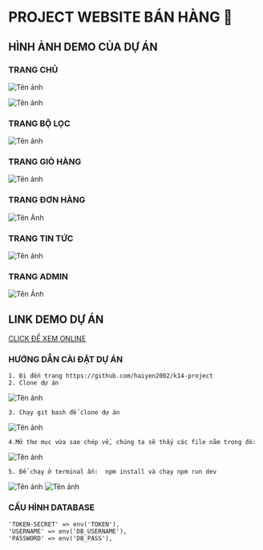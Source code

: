 # PROJECT WEBSITE BÁN HÀNG 👋

## HÌNH ẢNH DEMO CỦA DỰ ÁN

### TRANG CHỦ

![Tên ảnh](https://scontent.fhan2-3.fna.fbcdn.net/v/t1.15752-9/255333817_291154229546003_7944229574035046406_n.png?_nc_cat=109&ccb=1-5&_nc_sid=ae9488&_nc_ohc=Xma7JdkG3cwAX-wfXrH&_nc_ht=scontent.fhan2-3.fna&oh=5a54902f9659e9bc93cf548859011c2a&oe=61B1CB3E)


![Tên ảnh](https://scontent.fhan2-2.fna.fbcdn.net/v/t1.15752-9/253054388_606572607199652_3015026914267816961_n.png?_nc_cat=111&ccb=1-5&_nc_sid=ae9488&_nc_ohc=Tkx0Je0mH9oAX-VOW9T&_nc_ht=scontent.fhan2-2.fna&oh=d1b0a39e572f1fdc392d5337d8ce737d&oe=61B1F448)

### TRANG BỘ LỌC

![Tên ảnh](https://scontent.fhan2-4.fna.fbcdn.net/v/t1.15752-9/251352480_1091963631542947_7995066350075953061_n.png?_nc_cat=100&ccb=1-5&_nc_sid=ae9488&_nc_ohc=KsMG3YSCLlIAX8yTc9t&tn=Kcr4kJa6vXsptCPT&_nc_ht=scontent.fhan2-4.fna&oh=42067ab2f3231bf1aa255edc3bbe48c1&oe=61B1FCB1)

### TRANG GIỎ HÀNG

![Tên ảnh](https://scontent.fhan2-3.fna.fbcdn.net/v/t1.15752-9/251482694_1572557613076972_4698266086243236419_n.png?_nc_cat=108&ccb=1-5&_nc_sid=ae9488&_nc_ohc=IDsWjIQNpvAAX8loBqh&_nc_ht=scontent.fhan2-3.fna&oh=94372bedc6aa99e3272d8fea42abeb43&oe=61B24219)

### TRANG ĐƠN HÀNG

![Tên Ảnh](https://scontent.fhan2-2.fna.fbcdn.net/v/t1.15752-9/255127333_406860640917282_5620201648515141454_n.png?_nc_cat=106&ccb=1-5&_nc_sid=ae9488&_nc_ohc=gFCeeRWQ3GoAX_zj-sa&_nc_ht=scontent.fhan2-2.fna&oh=955c9ff19e6345b6416060e6d29edb39&oe=61B1359D)

### TRANG TIN TỨC

![Tên ảnh](https://scontent.fhan2-4.fna.fbcdn.net/v/t1.15752-9/252916614_211026191151719_4197909095565271192_n.png?_nc_cat=100&ccb=1-5&_nc_sid=ae9488&_nc_ohc=UoihxJzZMjcAX8Mr8Zn&_nc_ht=scontent.fhan2-4.fna&oh=5ee7079f62c44be48b4c95af9afbb7c3&oe=61B08562)

### TRANG ADMIN

![Tên Ảnh](https://scontent.fhan2-4.fna.fbcdn.net/v/t1.15752-9/254669726_597819224887611_3716591135443007452_n.png?_nc_cat=100&ccb=1-5&_nc_sid=ae9488&_nc_ohc=MVgzGfg1jbQAX-wy06j&_nc_ht=scontent.fhan2-4.fna&oh=f9fc5aeb04a174ff53669659764d74fc&oe=61B0BC8D)

## LINK DEMO DỰ ÁN
[CLICK ĐỂ XEM ONLINE]()

### HƯỚNG DẪN CÀI ĐẶT DỰ ÁN
    1. Đi đến trang https://github.com/haiyen2002/k14-project
    2. Clone dự án 
![Tên ảnh](https://scontent.fhan2-3.fna.fbcdn.net/v/t1.15752-9/254292769_266484058760423_1658891203864524077_n.png?_nc_cat=107&ccb=1-5&_nc_sid=ae9488&_nc_ohc=Vm3JbfjstfgAX8rfDCg&tn=Kcr4kJa6vXsptCPT&_nc_ht=scontent.fhan2-3.fna&oh=b6e6f75d2e6a58b256180e2fe98eca6a&oe=61B37295)   
    
    3. Chạy git bash để clone dự án
![Tên ảnh](https://scontent.fhan2-3.fna.fbcdn.net/v/t1.15752-9/254721401_1818721268336818_6551716453463704863_n.png?_nc_cat=107&ccb=1-5&_nc_sid=ae9488&_nc_ohc=bj9o5lTGegIAX9-cbNU&_nc_ht=scontent.fhan2-3.fna&oh=7b5214274d32bc3320733843027cb21f&oe=61B20BBF)

    4.Mở thư mục vừa sao chép về, chúng ta sẽ thấy các file nằm trong đó:
![Tên ảnh](https://scontent.fhan2-4.fna.fbcdn.net/v/t1.15752-9/251665462_357955869418378_6985296642166478669_n.png?_nc_cat=104&ccb=1-5&_nc_sid=ae9488&_nc_ohc=VQDtVizUeuEAX_8MMrn&_nc_ht=scontent.fhan2-4.fna&oh=9906783f29aea06546e9fc8b29720397&oe=61AFF8CA)   
    
    5. Để chạy ở terminal ấn:  npm install và chạy npm run dev
![Tên ảnh](https://scontent.fhan2-3.fna.fbcdn.net/v/t1.15752-9/254965270_3095557357388292_5480136441045705872_n.png?_nc_cat=107&ccb=1-5&_nc_sid=ae9488&_nc_ohc=wAVMY2C3UyoAX-pMxtS&_nc_ht=scontent.fhan2-3.fna&oh=e27f03ceba2d89d9e85ef0451650c6fb&oe=61B26828) 
![Tên ảnh](https://scontent.fhan2-2.fna.fbcdn.net/v/t1.15752-9/252524807_594812814997533_3119790744687586624_n.png?_nc_cat=111&ccb=1-5&_nc_sid=ae9488&_nc_ohc=jWg4o80irGcAX-7a2Ou&_nc_ht=scontent.fhan2-2.fna&oh=1e5d460cefe2fd3a367467ca962b7526&oe=61B36DAC) 
             
### CẤU HÌNH DATABASE

    'TOKEN-SECRET' => env('TOKEN'),
    'USERNAME' => env('DB_USERNAME'),
    'PASSWORD' => env('DB_PASS'),